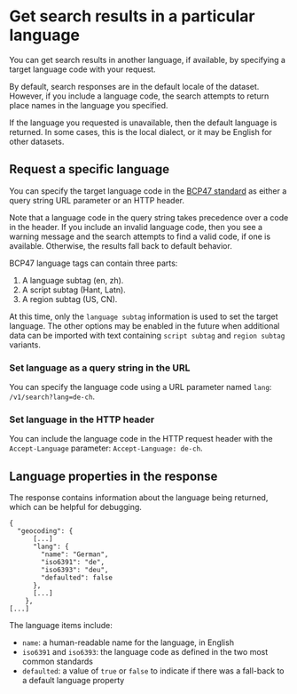 # Get search results in a particular language

You can get search results in another language, if available, by specifying a target language code with your request.

By default, search responses are in the default locale of the dataset. However, if you include a language code, the search attempts to return place names in the language you specified.

If the language you requested is unavailable, then the default language is returned. In some cases, this is the local dialect, or it may be English for other datasets.

## Request a specific language

You can specify the target language code in the [BCP47 standard](http://www.rfc-editor.org/rfc/bcp/bcp47.txt) as either a query string URL parameter or an HTTP header.

Note that a language code in the query string takes precedence over a code in the header. If you include an invalid language code, then you see a warning message and the search attempts to find a valid code, if one is available. Otherwise, the results fall back to default behavior.

BCP47 language tags can contain three parts:

   1. A language subtag (en, zh).
   2. A script subtag (Hant, Latn).
   3. A region subtag (US, CN).

At this time, only the `language subtag` information is used to set the target language. The other options may be enabled in the future when additional data can be imported with text containing `script subtag` and `region subtag` variants.

### Set language as a query string in the URL

You can specify the language code using a URL parameter named `lang`: `/v1/search?lang=de-ch`.

### Set language in the HTTP header

You can include the language code in the HTTP request header with the `Accept-Language` parameter: `Accept-Language: de-ch`.

## Language properties in the response

The response contains information about the language being returned, which can be helpful for debugging.  

```
{
  "geocoding": {
      [...]
      "lang": {
        "name": "German",
        "iso6391": "de",
        "iso6393": "deu",
        "defaulted": false
      },
      [...]
    },
[...]
```

The language items include:

- `name`: a human-readable name for the language, in English
- `iso6391` and `iso6393`: the language code as defined in the two most common standards
- `defaulted`: a value of `true` or `false` to indicate if there was a fall-back to a default language property
